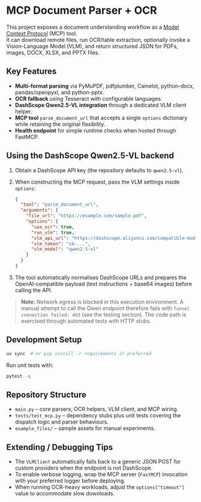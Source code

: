 # MCP Document Parser + OCR

This project exposes a document understanding workflow as a [Model Context Protocol](https://github.com/modelcontextprotocol) (MCP) tool.  
It can download remote files, run OCR/table extraction, optionally invoke a Vision-Language Model (VLM), and return structured JSON for PDFs, images, DOCX, XLSX, and PPTX files.

## Key Features

- **Multi-format parsing** via PyMuPDF, pdfplumber, Camelot, python-docx, pandas/openpyxl, and python-pptx.
- **OCR fallback** using Tesseract with configurable languages.
- **DashScope Qwen2.5-VL integration** through a dedicated VLM client helper.
- **MCP tool** `parse_document_url` that accepts a single `options` dictionary while retaining the original flexibility.
- **Health endpoint** for simple runtime checks when hosted through FastMCP.

## Using the DashScope Qwen2.5-VL backend

1. Obtain a DashScope API key (the repository defaults to `qwen2.5-vl`).
2. When constructing the MCP request, pass the VLM settings inside `options`:

   ```json
   {
     "tool": "parse_document_url",
     "arguments": {
       "file_url": "https://example.com/sample.pdf",
       "options": {
         "use_ocr": true,
         "run_vlm": true,
         "vlm_api_url": "https://dashscope.aliyuncs.com/compatible-mode/v1",
         "vlm_token": "sk-...",
         "vlm_model": "qwen2.5-vl"
       }
     }
   }
   ```

3. The tool automatically normalises DashScope URLs and prepares the OpenAI-compatible payload (text instructions + base64 images) before calling the API.

> **Note:** Network egress is blocked in this execution environment.  A manual attempt to call the Qwen endpoint therefore fails with `Tunnel connection failed: 403` (see the testing section).  The code path is exercised through automated tests with HTTP stubs.

## Development Setup

```bash
uv sync  # or pip install -r requirements if preferred
```

Run unit tests with:

```bash
pytest -q
```

## Repository Structure

- `main.py` – core parsers, OCR helpers, VLM client, and MCP wiring.
- `tests/test_mcp.py` – dependency stubs plus unit tests covering the dispatch logic and parser behaviours.
- `example_files/` – sample assets for manual experiments.

## Extending / Debugging Tips

- The `VLMClient` automatically falls back to a generic JSON POST for custom providers when the endpoint is not DashScope.
- To enable verbose logging, wrap the MCP server (`FastMCP`) invocation with your preferred logger before deploying.
- When running OCR-heavy workloads, adjust the `options["timeout"]` value to accommodate slow downloads.

